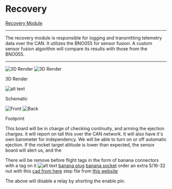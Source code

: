 # Recovery

[Recovery Module](https://github.com/sonicavionics/4in-recovery/)

---

The recovery module is responsible for logging and transmitting telemetry data over the CAN. It utilizes the BNO055 for sensor fusion. A custom sensor fusion algorithm will compare its results with those from the BNO055.


---

<div class="image-row">
    <img src="https://raw.githubusercontent.com/sonicavionics/4in-recovery/refs/heads/main/images/board.front.png" alt="3D Render">
    <img src="https://raw.githubusercontent.com/sonicavionics/4in-recovery/refs/heads/main/images/board.back.png" alt="3D Render">
</div>
<p class="image-caption">3D Render</p>

![alt text](https://raw.githubusercontent.com/sonicavionics/4in-recovery/refs/heads/main/images/sch.svg)
<p class="image-caption">Schematic</p>


<div class="image-row">
    <img src="https://raw.githubusercontent.com/sonicavionics/4in-recovery/refs/heads/main/images/pcbf.svg" alt="Front">
    <img src="https://raw.githubusercontent.com/sonicavionics/4in-recovery/refs/heads/main/images/pcbb.svg" alt="Back">
</div>
<p class="image-caption">Footprint</p>

This board will be in charge of checking continuity, and arming the ejection charges. it will report on tall this over the CAN network. It will also have it's own barometer for independency. We will be able to turn on or off automatic ejection. If the rocket target altitude is lower than expected, the sensor board will alert us, and the 

There will be remove before flight tags in the form of banana connectors with a tag on it 
![alt text](chute/mapmoxje.bmp)
[banana plug](https://www.digikey.ca/en/products/detail/mueller-electric-co/BU-PMDP-S-2/4073757)
[banana socket](https://www.digikey.ca/en/products/detail/pomona-electronics/2269-0/736335?s=N4IgjCBcoEwJxVAYygMwIYBsDOBTANCAPZQDaIAzACwBsVcA7CALqEAOALlCAMocBOASwB2AcxABfQmAAcFRCBSQMOAsTKUwDGTpbsukXgJHipIALQ0FSgQFc1JSORgsJZl05AAhAIIA5fx8AAgApHwBhAGk9EABWBTYoMHZEyBhYtyA) order an extra 5/16-32 nut with this
[cad from here](https://www.3dcontentcentral.com/secure/download-model.aspx?catalogid=171&id=587137)
step file from [this website](https://www.3dcontentcentral.com/download-model.aspx?catalogid=171&id=626290)


The above will disable a relay by shorting the enable pin.

